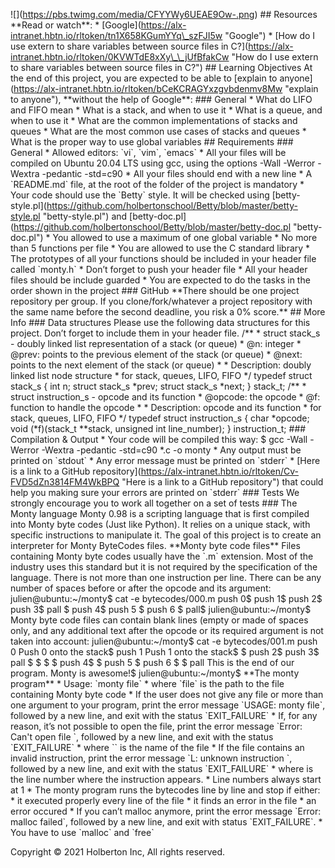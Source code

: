 
!\[\](https://pbs.twimg.com/media/CFYYWy6UEAE9Ow-.png) ## Resources \*\*Read or watch\*\*: \* \[Google\](https://alx-intranet.hbtn.io/rltoken/tn1X658KGumYYq\_szFJI5w "Google") \* \[How do I use extern to share variables between source files in C?\](https://alx-intranet.hbtn.io/rltoken/0KVWTdE8xXy\_\_jUfBfakCw "How do I use extern to share variables between source files in C?") ## Learning Objectives At the end of this project, you are expected to be able to \[explain to anyone\](https://alx-intranet.hbtn.io/rltoken/bCeKCRAGYxzgvbdenmv8Mw "explain to anyone"), \*\*without the help of Google\*\*: ### General \* What do LIFO and FIFO mean \* What is a stack, and when to use it \* What is a queue, and when to use it \* What are the common implementations of stacks and queues \* What are the most common use cases of stacks and queues \* What is the proper way to use global variables ## Requirements ### General \* Allowed editors: \`vi\`, \`vim\`, \`emacs\` \* All your files will be compiled on Ubuntu 20.04 LTS using gcc, using the options -Wall -Werror -Wextra -pedantic -std=c90 \* All your files should end with a new line \* A \`README.md\` file, at the root of the folder of the project is mandatory \* Your code should use the \`Betty\` style. It will be checked using \[betty-style.pl\](https://github.com/holbertonschool/Betty/blob/master/betty-style.pl "betty-style.pl") and \[betty-doc.pl\](https://github.com/holbertonschool/Betty/blob/master/betty-doc.pl "betty-doc.pl") \* You allowed to use a maximum of one global variable \* No more than 5 functions per file \* You are allowed to use the C standard library \* The prototypes of all your functions should be included in your header file called \`monty.h\` \* Don’t forget to push your header file \* All your header files should be include guarded \* You are expected to do the tasks in the order shown in the project ### GitHub \*\*There should be one project repository per group. If you clone/fork/whatever a project repository with the same name before the second deadline, you risk a 0% score.\*\* ## More Info ### Data structures Please use the following data structures for this project. Don’t forget to include them in your header file. /\*\* \* struct stack\_s - doubly linked list representation of a stack (or queue) \* @n: integer \* @prev: points to the previous element of the stack (or queue) \* @next: points to the next element of the stack (or queue) \* \* Description: doubly linked list node structure \* for stack, queues, LIFO, FIFO \*/ typedef struct stack\_s { int n; struct stack\_s \*prev; struct stack\_s \*next; } stack\_t; /\*\* \* struct instruction\_s - opcode and its function \* @opcode: the opcode \* @f: function to handle the opcode \* \* Description: opcode and its function \* for stack, queues, LIFO, FIFO \*/ typedef struct instruction\_s { char \*opcode; void (\*f)(stack\_t \*\*stack, unsigned int line\_number); } instruction\_t; ### Compilation & Output \* Your code will be compiled this way: $ gcc -Wall -Werror -Wextra -pedantic -std=c90 \*.c -o monty \* Any output must be printed on \`stdout\` \* Any error message must be printed on \`stderr\` \* \[Here is a link to a GitHub repository\](https://alx-intranet.hbtn.io/rltoken/Cv-FVD5dZn3814FM4WkBPQ "Here is a link to a GitHub repository") that could help you making sure your errors are printed on \`stderr\` ### Tests We strongly encourage you to work all together on a set of tests ### The Monty language Monty 0.98 is a scripting language that is first compiled into Monty byte codes (Just like Python). It relies on a unique stack, with specific instructions to manipulate it. The goal of this project is to create an interpreter for Monty ByteCodes files. \*\*Monty byte code files\*\* Files containing Monty byte codes usually have the \`.m\` extension. Most of the industry uses this standard but it is not required by the specification of the language. There is not more than one instruction per line. There can be any number of spaces before or after the opcode and its argument: julien@ubuntu:~/monty$ cat -e bytecodes/000.m push 0$ push 1$ push 2$ push 3$ pall $ push 4$ push 5 $ push 6 $ pall$ julien@ubuntu:~/monty$ Monty byte code files can contain blank lines (empty or made of spaces only, and any additional text after the opcode or its required argument is not taken into account: julien@ubuntu:~/monty$ cat -e bytecodes/001.m push 0 Push 0 onto the stack$ push 1 Push 1 onto the stack$ $ push 2$ push 3$ pall $ $ $ $ push 4$ $ push 5 $ push 6 $ $ pall This is the end of our program. Monty is awesome!$ julien@ubuntu:~/monty$ \*\*The monty program\*\* \* Usage: \`monty file\` \* where \`file\` is the path to the file containing Monty byte code \* If the user does not give any file or more than one argument to your program, print the error message \`USAGE: monty file\`, followed by a new line, and exit with the status \`EXIT\_FAILURE\` \* If, for any reason, it’s not possible to open the file, print the error message \`Error: Can't open file \`, followed by a new line, and exit with the status \`EXIT\_FAILURE\` \* where \`\` is the name of the file \* If the file contains an invalid instruction, print the error message \`L: unknown instruction \`, followed by a new line, and exit with the status \`EXIT\_FAILURE\` \* where is the line number where the instruction appears. \* Line numbers always start at 1 \* The monty program runs the bytecodes line by line and stop if either: \* it executed properly every line of the file \* it finds an error in the file \* an error occured \* If you can’t malloc anymore, print the error message \`Error: malloc failed\`, followed by a new line, and exit with status \`EXIT\_FAILURE\`. \* You have to use \`malloc\` and \`free\`

Copyright © 2021 Holberton Inc, All rights reserved.



